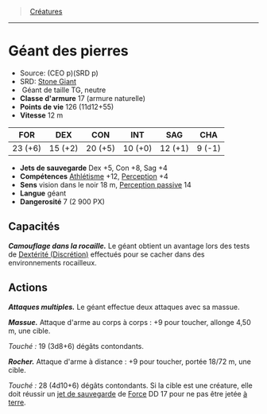 ﻿---
!MonsterItem
Family: MonsterHD
Type: Géant
Size: TG
Alignment: neutre
ArmorClass: 17 (armure naturelle)
HitPoints: 126 (11d12+55)
Speed: 12 m
Strength: 23 (+6)
Dexterity: 15 (+2)
Constitution: 20 (+5)
Intelligence: 10 (+0)
Wisdom: 12 (+1)
Charisma: ' 9 (-1)'
SavingThrows: Dex +5, Con +8, Sag +4
Skills: '[Athlétisme](hd_abilities_strength_athletisme.md) +12, [Perception](hd_abilities_wisdom_perception.md) +4'
Senses: vision dans le noir 18 m, [Perception passive](hd_abilities_dexterity_perception_passive.md) 14
Languages: géant
Challenge: 7 (2 900 PX)
Id: monsters_hd.md#géant-des-pierres
ParentLink: monsters_hd.md#créatures
Name: Géant des pierres
ParentName: Créatures
NameLevel: 1
AltName: '[Stone Giant](srd_monsters_stone_giant.md)'
Source: (CEO p)(SRD p)
Attributes:
  Name: Géant des pierres
  Markdown: >+
    # <!--Name-->Géant des pierres<!--/Name-->


    - Source: <!--Source-->(CEO p)(SRD p)<!--/Source-->

    - SRD: <!--AltName-->[Stone Giant](srd_monsters_stone_giant.md)<!--/AltName-->

    -  <!--Type-->Géant<!--/Type--> de taille <!--Size-->TG<!--/Size-->, <!--Alignment-->neutre<!--/Alignment-->

    - **Classe d'armure** <!--ArmorClass-->17 (armure naturelle)<!--/ArmorClass-->

    - **Points de vie** <!--HitPoints-->126 (11d12+55)<!--/HitPoints-->

    - **Vitesse** <!--Speed-->12 m<!--/Speed-->


    |FOR|DEX|CON|INT|SAG|CHA|

    |---|---|---|---|---|---|

    |<!--Strength-->23 (+6)<!--/Strength-->|<!--Dexterity-->15 (+2)<!--/Dexterity-->|<!--Constitution-->20 (+5)<!--/Constitution-->|<!--Intelligence-->10 (+0)<!--/Intelligence-->|<!--Wisdom-->12 (+1)<!--/Wisdom-->|<!--Charisma--> 9 (-1)<!--/Charisma-->|


    - **Jets de sauvegarde** <!--SavingThrows-->Dex +5, Con +8, Sag +4<!--/SavingThrows-->

    - **Compétences** <!--Skills-->[Athlétisme](hd_abilities_strength_athletisme.md) +12, [Perception](hd_abilities_wisdom_perception.md) +4<!--/Skills-->

    - **Sens** <!--Senses-->vision dans le noir 18 m, [Perception passive](hd_abilities_dexterity_perception_passive.md) 14<!--/Senses-->

    - **Langue** <!--Languages-->géant<!--/Languages-->

    - **Dangerosité** <!--Challenge-->7 (2 900 PX)<!--/Challenge-->


    ## Capacités


    **_Camouflage dans la rocaille._** Le géant obtient un avantage lors des tests de [Dextérité (Discrétion)](hd_abilities_dexterity_discretion.md) effectués pour se cacher dans des environnements rocailleux.


    ## Actions


    **_Attaques multiples._** Le géant effectue deux attaques avec sa massue.


    **_Massue._** Attaque d'arme au corps à corps : +9 pour toucher, allonge 4,50 m, une cible.


    _Touché :_ 19 (3d8+6) dégâts contondants.


    **_Rocher._** Attaque d'arme à distance : +9 pour toucher, portée 18/72 m, une cible.


    _Touché :_ 28 (4d10+6) dégâts contondants. Si la cible est une créature, elle doit réussir un [jet de sauvegarde](hd_abilities_jets_de_sauvegarde.md) de [Force](hd_abilities_strength.md) DD 17 pour ne pas être jetée [à terre](hd_conditions_a_terre.md).

  Source: (CEO p)(SRD p)
  AltName: '[Stone Giant](srd_monsters_stone_giant.md)'
  Type: Géant
  Size: TG
  Alignment: neutre
  ArmorClass: 17 (armure naturelle)
  HitPoints: 126 (11d12+55)
  Speed: 12 m
  Strength: 23 (+6)
  Dexterity: 15 (+2)
  Constitution: 20 (+5)
  Intelligence: 10 (+0)
  Wisdom: 12 (+1)
  Charisma: ' 9 (-1)'
  SavingThrows: Dex +5, Con +8, Sag +4
  Skills: '[Athlétisme](hd_abilities_strength_athletisme.md) +12, [Perception](hd_abilities_wisdom_perception.md) +4'
  Senses: vision dans le noir 18 m, [Perception passive](hd_abilities_dexterity_perception_passive.md) 14
  Languages: géant
  Challenge: 7 (2 900 PX)
AttributesDictionary: >+
  Name: Géant des pierres

  Markdown: >+

    # <!--Name-->Géant des pierres<!--/Name-->





    - Source: <!--Source-->(CEO p)(SRD p)<!--/Source-->



    - SRD: <!--AltName-->[Stone Giant](srd_monsters_stone_giant.md)<!--/AltName-->



    -  <!--Type-->Géant<!--/Type--> de taille <!--Size-->TG<!--/Size-->, <!--Alignment-->neutre<!--/Alignment-->



    - **Classe d'armure** <!--ArmorClass-->17 (armure naturelle)<!--/ArmorClass-->



    - **Points de vie** <!--HitPoints-->126 (11d12+55)<!--/HitPoints-->



    - **Vitesse** <!--Speed-->12 m<!--/Speed-->





    |FOR|DEX|CON|INT|SAG|CHA|



    |---|---|---|---|---|---|



    |<!--Strength-->23 (+6)<!--/Strength-->|<!--Dexterity-->15 (+2)<!--/Dexterity-->|<!--Constitution-->20 (+5)<!--/Constitution-->|<!--Intelligence-->10 (+0)<!--/Intelligence-->|<!--Wisdom-->12 (+1)<!--/Wisdom-->|<!--Charisma--> 9 (-1)<!--/Charisma-->|





    - **Jets de sauvegarde** <!--SavingThrows-->Dex +5, Con +8, Sag +4<!--/SavingThrows-->



    - **Compétences** <!--Skills-->[Athlétisme](hd_abilities_strength_athletisme.md) +12, [Perception](hd_abilities_wisdom_perception.md) +4<!--/Skills-->



    - **Sens** <!--Senses-->vision dans le noir 18 m, [Perception passive](hd_abilities_dexterity_perception_passive.md) 14<!--/Senses-->



    - **Langue** <!--Languages-->géant<!--/Languages-->



    - **Dangerosité** <!--Challenge-->7 (2 900 PX)<!--/Challenge-->





    ## Capacités





    **_Camouflage dans la rocaille._** Le géant obtient un avantage lors des tests de [Dextérité (Discrétion)](hd_abilities_dexterity_discretion.md) effectués pour se cacher dans des environnements rocailleux.





    ## Actions





    **_Attaques multiples._** Le géant effectue deux attaques avec sa massue.





    **_Massue._** Attaque d'arme au corps à corps : +9 pour toucher, allonge 4,50 m, une cible.





    _Touché :_ 19 (3d8+6) dégâts contondants.





    **_Rocher._** Attaque d'arme à distance : +9 pour toucher, portée 18/72 m, une cible.





    _Touché :_ 28 (4d10+6) dégâts contondants. Si la cible est une créature, elle doit réussir un [jet de sauvegarde](hd_abilities_jets_de_sauvegarde.md) de [Force](hd_abilities_strength.md) DD 17 pour ne pas être jetée [à terre](hd_conditions_a_terre.md).



  Source: (CEO p)(SRD p)

  AltName: '[Stone Giant](srd_monsters_stone_giant.md)'

  Type: Géant

  Size: TG

  Alignment: neutre

  ArmorClass: 17 (armure naturelle)

  HitPoints: 126 (11d12+55)

  Speed: 12 m

  Strength: 23 (+6)

  Dexterity: 15 (+2)

  Constitution: 20 (+5)

  Intelligence: 10 (+0)

  Wisdom: 12 (+1)

  Charisma: ' 9 (-1)'

  SavingThrows: Dex +5, Con +8, Sag +4

  Skills: '[Athlétisme](hd_abilities_strength_athletisme.md) +12, [Perception](hd_abilities_wisdom_perception.md) +4'

  Senses: vision dans le noir 18 m, [Perception passive](hd_abilities_dexterity_perception_passive.md) 14

  Languages: géant

  Challenge: 7 (2 900 PX)

---
> [Créatures](hd_monsters.md)

---

# Géant des pierres

- Source: (CEO p)(SRD p)
- SRD: [Stone Giant](srd_monsters_stone_giant.md)
-  Géant de taille TG, neutre
- **Classe d'armure** 17 (armure naturelle)
- **Points de vie** 126 (11d12+55)
- **Vitesse** 12 m

|FOR|DEX|CON|INT|SAG|CHA|
|---|---|---|---|---|---|
|23 (+6)|15 (+2)|20 (+5)|10 (+0)|12 (+1)| 9 (-1)|

- **Jets de sauvegarde** Dex +5, Con +8, Sag +4
- **Compétences** [Athlétisme](hd_abilities_strength_athletisme.md) +12, [Perception](hd_abilities_wisdom_perception.md) +4
- **Sens** vision dans le noir 18 m, [Perception passive](hd_abilities_dexterity_perception_passive.md) 14
- **Langue** géant
- **Dangerosité** 7 (2 900 PX)

## Capacités

**_Camouflage dans la rocaille._** Le géant obtient un avantage lors des tests de [Dextérité (Discrétion)](hd_abilities_dexterity_discretion.md) effectués pour se cacher dans des environnements rocailleux.

## Actions

**_Attaques multiples._** Le géant effectue deux attaques avec sa massue.

**_Massue._** Attaque d'arme au corps à corps : +9 pour toucher, allonge 4,50 m, une cible.

_Touché :_ 19 (3d8+6) dégâts contondants.

**_Rocher._** Attaque d'arme à distance : +9 pour toucher, portée 18/72 m, une cible.

_Touché :_ 28 (4d10+6) dégâts contondants. Si la cible est une créature, elle doit réussir un [jet de sauvegarde](hd_abilities_jets_de_sauvegarde.md) de [Force](hd_abilities_strength.md) DD 17 pour ne pas être jetée [à terre](hd_conditions_a_terre.md).

